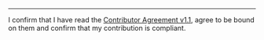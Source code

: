 

______________________________________
I confirm that I have read the [Contributor Agreement v1.1](https://github.com/tegonal/github-commons/blob/v2.8.2/.github/Contributor%20Agreement.txt), agree to be bound on them and confirm that my contribution is compliant.
